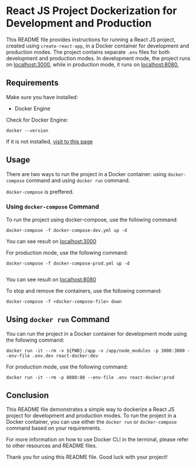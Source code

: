 # React JS Project Dockerization for Development and Production

This README file provides instructions for running a React JS project, created using `create-react-app`, in a Docker container for development and production modes. The project contains separate `.env` files for both development and production modes. In development mode, the project runs on [localhost:3000](http://localhost:3000), while in production mode, it runs on [localhost:8080.](http://localhost:8080)

## Requirements

Make sure you have installed:

- Docker Engine

Check for Docker Engine:

```
docker --version
```

If it is not installed, [visit to this page](https://docs.docker.com/engine/)

## Usage

There are two ways to run the project in a Docker container: using `docker-compose` command and using `docker run` command.

`docker-compose` is preffered.

### Using `docker-compose` Command

To run the project using docker-compose, use the following command:

```
docker-compose -f docker-compose-dev.yml up -d
```

You can see result on [localhost:3000](http://localhost:3000)

For production mode, use the following command:

```
docker-compose -f docker-compose-prod.yml up -d


```

You can see result on [localhost:8080](http://localhost:8080)

To stop and remove the containers, use the following command:

```
docker-compose -f <docker-compose-file> down

```

## Using `docker run` Command

You can run the project in a Docker container for development mode using the following command:

```
docker run -it --rm -v ${PWD}:/app -v /app/node_modules -p 3000:3000 --env-file .env.dev react-docker:dev
```

For production mode, use the following command:

```
docker run -it --rm -p 8080:80 --env-file .env react-docker:prod

```

## Conclusion

This README file demonstrates a simple way to dockerize a React JS project for development and production modes. To run the project in a Docker container, you can use either the `docker run` or `docker-compose` command based on your requirements.

For more information on how to use Docker CLI in the terminal, please refer to other resources and README files.

Thank you for using this README file. Good luck with your project!
